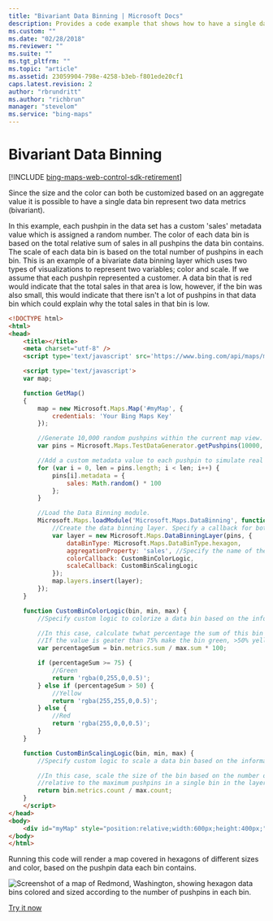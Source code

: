 ```yaml
---
title: "Bivariant Data Binning | Microsoft Docs"
description: Provides a code example that shows how to have a single data bin represent two data metrics in a method called bivariant data binning.
ms.custom: ""
ms.date: "02/28/2018"
ms.reviewer: ""
ms.suite: ""
ms.tgt_pltfrm: ""
ms.topic: "article"
ms.assetid: 23059904-798e-4258-b3eb-f801ede20cf1
caps.latest.revision: 2
author: "rbrundritt"
ms.author: "richbrun"
manager: "stevelom"
ms.service: "bing-maps"
---
```


# Bivariant Data Binning

[!INCLUDE [bing-maps-web-control-sdk-retirement](../../includes/bing-maps-web-control-sdk-retirement.md)]

Since the size and the color can both be customized based on an aggregate value it is possible to have a single data bin represent two data metrics (bivariant).

In this example, each pushpin in the data set has a custom 'sales' metadata value which is assigned a random number. The color of each data bin is based on the total relative sum of sales in all pushpins the data bin contains. The scale of each data bin is based on the total number of pushpins in each bin. This is an example of a bivariate data binning layer which uses two types of visualizations to represent two variables; color and scale. If we assume that each pushpin represented a customer. A data bin that is red would indicate that the total sales in that area is low, however, if the bin was also small, this would indicate that there isn't a lot of pushpins in that data bin which could explain why the total sales in that bin is low.

```html
<!DOCTYPE html>
<html>
<head>
    <title></title>
    <meta charset="utf-8" />
    <script type='text/javascript' src='https://www.bing.com/api/maps/mapcontrol?callback=GetMap' async defer></script>

    <script type='text/javascript'>
    var map;

    function GetMap()
    {
        map = new Microsoft.Maps.Map('#myMap', {
            credentials: 'Your Bing Maps Key'
        });

        //Generate 10,000 random pushpins within the current map view. 
        var pins = Microsoft.Maps.TestDataGenerator.getPushpins(10000, map.getBounds());

        //Add a custom metadata value to each pushpin to simulate real data. 
        for (var i = 0, len = pins.length; i < len; i++) {
            pins[i].metadata = {
                sales: Math.random() * 100
            };
        }

        //Load the Data Binning module.
        Microsoft.Maps.loadModule('Microsoft.Maps.DataBinning', function () {
            //Create the data binning layer. Specify a callback for both the color and scale. 
            var layer = new Microsoft.Maps.DataBinningLayer(pins, {
                dataBinType: Microsoft.Maps.DataBinType.hexagon,
                aggregationProperty: 'sales', //Specify the name of the custom property to aggregate over.
                colorCallback: CustomBinColorLogic,
                scaleCallback: CustomBinScalingLogic
            });
            map.layers.insert(layer);
        });
    }

    function CustomBinColorLogic(bin, min, max) {
        //Specify custom logic to colorize a data bin based on the information it contains.

        //In this case, calculate twhat percentage the sum of this bin is compared to the max bin sum. 
        //If the value is geater than 75% make the bin green, >50% yellow, below 50% red.
        var percentageSum = bin.metrics.sum / max.sum * 100;

        if (percentageSum >= 75) {
            //Green
            return 'rgba(0,255,0,0.5)';
        } else if (percentageSum > 50) {
            //Yellow
            return 'rgba(255,255,0,0.5)';
        } else {
            //Red
            return 'rgba(255,0,0,0.5)';
        }
    }

    function CustomBinScalingLogic(bin, min, max) {
        //Specify custom logic to scale a data bin based on the information it contains.

        //In this case, scale the size of the bin based on the number of pushpins in the bin 
        //relative to the maximum pushpins in a single bin in the layer.
        return bin.metrics.count / max.count;
    }
    </script>
</head>
<body>
    <div id="myMap" style="position:relative;width:600px;height:400px;"></div>
</body>
</html>
```

Running this code will render a map covered in hexagons of different sizes and color, based on the pushpin data each bin contains.

![Screenshot of a map of Redmond, Washington, showing hexagon data bins colored and sized according to the number of pushpins in each bin.](../../media/bmv8-bivariatehexbins.PNG)
 
[Try it now](https://www.bing.com/api/maps/sdk/mapcontrol/isdk#bivariateDataBins+JS)
